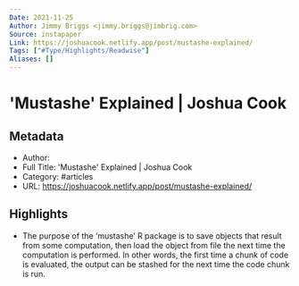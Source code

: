 ```yaml
---
Date: 2021-11-25
Author: Jimmy Briggs <jimmy.briggs@jimbrig.com>
Source: instapaper
Link: https://joshuacook.netlify.app/post/mustashe-explained/
Tags: ["#Type/Highlights/Readwise"]
Aliases: []
---
```

# 'Mustashe' Explained | Joshua Cook

## Metadata
- Author: 
- Full Title: 'Mustashe' Explained | Joshua Cook
- Category: #articles
- URL: https://joshuacook.netlify.app/post/mustashe-explained/

## Highlights
- The purpose of the ‘mustashe’ R package is to save objects that result from some computation, then load the object from file the next time the computation is performed. In other words, the first time a chunk of code is evaluated, the output can be stashed for the next time the code chunk is run.
